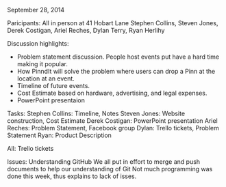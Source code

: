 September 28, 2014

Paricipants: All in person at 41 Hobart Lane
Stephen Collins, Steven Jones, Derek Costigan, 
Ariel Reches, Dylan Terry, Ryan Herlihy

Discussion highlights:
- Problem statement discussion. People host events put have a hard time making it popular.
- How PinndIt will solve the problem where users can drop a Pinn at the location at an event.
- Timeline of future events.
- Cost Estimate based on hardware, advertising, and legal expenses.
- PowerPoint presentaion 

Tasks:
Stephen Collins: Timeline, Notes
Steven Jones: Website construction, Cost Estimate
Derek Costigan: PowerPoint presentation
Ariel Reches: Problem Statement, Facebook group
Dylan: Trello tickets, Problem Statement
Ryan: Product Description

All: Trello tickets

Issues:
Understanding GitHub
We all put in effort to merge and push documents to help our understanding of Git
Not much programming was done this week, thus explains to lack of isses.